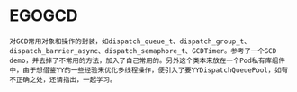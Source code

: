 # EGOGCD
    对GCD常用对象和操作的封装，如dispatch_queue_t、dispatch_group_t、dispatch_barrier_async、dispatch_semaphore_t、GCDTimer。参考了一个GCD demo，并去掉了不常用的方法，加入了自己常用的。另外这个类本来放在一个Pod私有库组件中，由于想借鉴YY的一些经验来优化多线程操作，便引入了要YYDispatchQueuePool，如有不正确之处，还请指出，一起学习。

